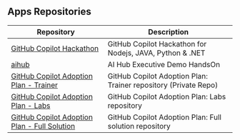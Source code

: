 ## Apps Repositories

| Repository | Description |
|------------------|-------------|
| [GitHub Copilot Hackathon](https://github.com/microsoft/CoPilotHackathon) | GitHub Copilot Hackathon for Nodejs, JAVA, Python & .NET |
| [aihub](https://github.com/Azure/aihub) | AI Hub Executive Demo HandsOn | 
| [GitHub Copilot Adoption Plan - Trainer](https://github.com/microsoft/github-copilot-workshops-trainer) | GitHub Copilot Adoption Plan: Trainer repository (Private Repo) | 
| [GitHub Copilot Adoption Plan - Labs](https://github.com/microsoft/github-copilot-workshops-labs) | GitHub Copilot Adoption Plan: Labs repository | 
| [GitHub Copilot Adoption Plan - Full Solution](https://github.com/microsoft/github-copilot-workshops-full) | GitHub Copilot Adoption Plan: Full solution repository | 
